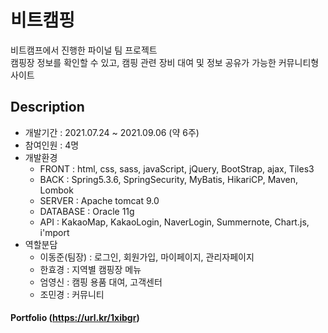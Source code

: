# 비트캠핑
비트캠프에서 진행한 파이널 팀 프로젝트 <br>
캠핑장 정보를 확인할 수 있고, 캠핑 관련 장비 대여 및 정보 공유가 가능한 커뮤니티형 사이트

## Description
+ 개발기간 : 2021.07.24 ~ 2021.09.06 (약 6주)
+ 참여인원 : 4명
+ 개발환경  
  - FRONT : html, css, sass, javaScript, jQuery, BootStrap, ajax, Tiles3
  - BACK : Spring5.3.6, SpringSecurity, MyBatis, HikariCP, Maven, Lombok
  - SERVER : Apache tomcat 9.0
  - DATABASE : Oracle 11g 
  - API : KakaoMap, KakaoLogin, NaverLogin, Summernote, Chart.js, i'mport 
+ 역할분담
  - 이동준(팀장) : 로그인, 회원가입, 마이페이지, 관리자페이지
  - 한효경 : 지역별 캠핑장 메뉴
  - 엄영신 : 캠핑 용품 대여, 고객센터
  - 조민경 : 커뮤니티 <br>

#### Portfolio (https://url.kr/1xibgr)
 
  


